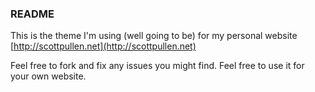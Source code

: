 ### README

This is the theme I'm using (well going to be) for my personal website [http://scottpullen.net](http://scottpullen.net)

Feel free to fork and fix any issues you might find.
Feel free to use it for your own website.

